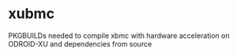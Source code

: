 xubmc
=====

PKGBUILDs needed to compile xbmc with hardware acceleration on ODROID-XU and dependencies from source
